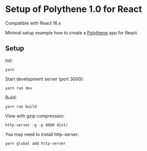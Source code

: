 # Setup of Polythene 1.0 for React

Compatible with React 16.x

Minimal setup example how to create a [Polythene](https://github.com/ArthurClemens/polythene) app for React.


## Setup

Init:

~~~
yarn
~~~

Start development server (port 3000):

~~~
yarn run dev
~~~

Build:

~~~
yarn run build
~~~

View with gzip compression:

~~~
http-server -g -p 8080 dist/
~~~

You may need to install http-server:

~~~
yarn global add http-server
~~~